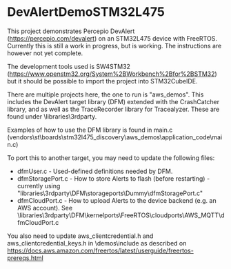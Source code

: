 # DevAlertDemoSTM32L475

This project demonstrates Percepio DevAlert (https://percepio.com/devalert) on an STM32L475 device with FreeRTOS. 
Currently this is still a work in progress, but is working. The instructions are however not yet complete.

The development tools used is SW4STM32 (https://www.openstm32.org/System%2BWorkbench%2Bfor%2BSTM32) but it should be possible to import the project into STM32CubeIDE.

There are multiple projects here, the one to run is "aws_demos". This includes the DevAlert target library (DFM) extended with the CrashCatcher library, and as well as the TraceRecorder library for Tracealyzer. These are found under \libraries\3rdparty.

Examples of how to use the DFM library is found in main.c (vendors\st\boards\stm32l475_discovery\aws_demos\application_code\main.c)

To port this to another target, you may need to update the following files:
- dfmUser.c - Used-defined definitions needed by DFM.
- dfmStoragePort.c - How to store Alerts to flash (before restarting) - currently using "libraries\3rdparty\DFM\storageports\Dummy\dfmStoragePort.c"
- dfmCloudPort.c - How to upload Alerts to the device backend (e.g. an AWS account). See \libraries\3rdparty\DFM\kernelports\FreeRTOS\cloudports\AWS_MQTT\dfmCloudPort.c

You also need to update aws_clientcredential.h and aws_clientcredential_keys.h in \demos\include as described on https://docs.aws.amazon.com/freertos/latest/userguide/freertos-prereqs.html


